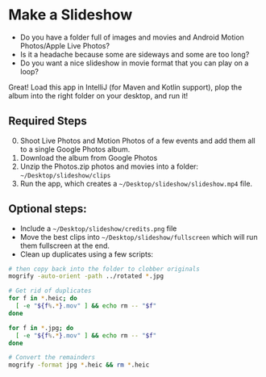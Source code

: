 # Make a Slideshow

* Do you have a folder full of images and movies and Android Motion Photos/Apple Live Photos?  
* Is it a headache because some are sideways and some are too long?
* Do you want a nice slideshow in movie format that you can play on a loop?

Great!  Load this app in IntelliJ (for Maven and Kotlin support), plop the album into the right folder on your desktop, and run it!


## Required Steps

0. Shoot Live Photos and Motion Photos of a few events and add them all to a single Google Photos album.
1. Download the album from Google Photos
2. Unzip the Photos.zip photos and movies into a folder: `~/Desktop/slideshow/clips`
3. Run the app, which creates a `~/Desktop/slideshow/slideshow.mp4` file.


## Optional steps:

* Include a `~/Desktop/slideshow/credits.png` file
* Move the best clips into `~/Desktop/slideshow/fullscreen` which will run them fullscreen at the end.
* Clean up duplicates using a few scripts:

```bash
# then copy back into the folder to clobber originals
mogrify -auto-orient -path ../rotated *.jpg 

# Get rid of duplicates
for f in *.heic; do
  [ -e "${f%.*}.mov" ] && echo rm -- "$f"
done

for f in *.jpg; do
  [ -e "${f%.*}.mov" ] && echo rm -- "$f"
done

# Convert the remainders
mogrify -format jpg *.heic && rm *.heic
```


